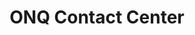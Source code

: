 ---
title: "ONQ Contact Center"
url: /santiago-de-veraguas/onq-contact-center/
shop: teléfono móvil
---